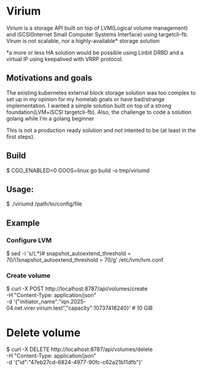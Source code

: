 # Virium

Virium is a storage API built on top of LVM(Logical volume management) and iSCSI(Internet Small Computer Systems Interface) using targetcli-fb.
Virum is not scalable, nor a highly-available* storage solution

*a more or less HA solution would be possible using Linbit DRBD and a virtual IP using keepalived with VRRP protocol.

## Motivations and goals

The existing kubernetes external block storage solution was too complex to set up in my opinion for my homelab goals or have bad/strange implementation. I wanted a simple solution built on top of a strong foundation(LVM+iSCSI targetcli-fb). Also, the challenge to code a solution golang while I'm a golang beginner 

This is not a production ready solution and not intented to be (at least in the first steps).

## Build
$ CGO_ENABLED=0 GOOS=linux go build -o tmp/viriumd

## Usage:

$ ./viriumd /path/to/config/file

## Example

### Configure LVM
$ sed -i 's/\(.*\)# snapshot_autoextend_threshold = 70/\1snapshot_autoextend_threshold = 70/g' /etc/lvm/lvm.conf 

### Create volume
$ curl -X POST http://localhost:8787/api/volumes/create \
  -H "Content-Type: application/json" \
  -d '{"initiator_name":"iqn.2025-04.net.virer.virium.test","capacity":10737418240}' # 10 GiB

# Delete volume
$ curl -X DELETE http://localhost:8787/api/volumes/delete \
    -H "Content-Type: application/json" \
    -d '{"id":"47eb27cd-6824-4977-90fc-c62a21b11dfb"}'

